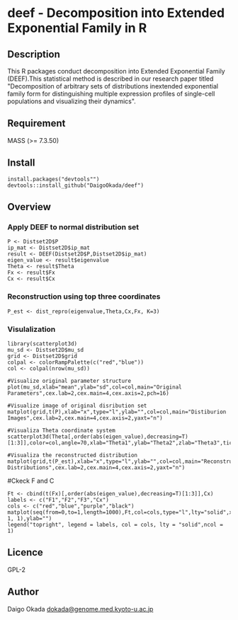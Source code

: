 deef - Decomposition into Extended Exponential Family in R
====

## Description
This R packages conduct decomposition into Extended Exponential Family (DEEF).This statistical method is described in our research paper titled "Decomposition of arbitrary sets of distributions inextended exponential family form for distinguishing multiple expression profiles of single-cell populations and visualizing their dynamics".

## Requirement
MASS (>= 7.3.50)

## Install
```{r}
install.packages("devtools"")
devtools::install_github("DaigoOkada/deef")
```

## Overview

### Apply DEEF to normal distribution set
```{r}
P <- Distset2D$P
ip_mat <- Distset2D$ip_mat
result <- DEEF(Distset2D$P,Distset2D$ip_mat)
eigen_value <- result$eigenvalue
Theta <- result$Theta
Fx <- result$Fx
Cx <- result$Cx
```

### Reconstruction using top three coordinates
```{r}
P_est <- dist_repro(eigenvalue,Theta,Cx,Fx, K=3)
```

### Visulalization
```{r}
library(scatterplot3d)
mu_sd <- Distset2D$mu_sd
grid <- Distset2D$grid
colpal <- colorRampPalette(c("red","blue"))
col <- colpal(nrow(mu_sd))

#Visualize original parameter structure
plot(mu_sd,xlab="mean",ylab="sd",col=col,main="Original Parameters",cex.lab=2,cex.main=4,cex.axis=2,pch=16)

#Visualize image of original disribution set
matplot(grid,t(P),xlab="x",type="l",ylab="",col=col,main="Distiburion Images",cex.lab=2,cex.main=4,cex.axis=2,yaxt="n")

#Visualiza Theta coordinate system
scatterplot3d(Theta[,order(abs(eigen_value),decreasing=T)[1:3]],color=col,angle=70,xlab="Theta1",ylab="Theta2",zlab="Theta3",tick.marks=FALSE,cex.lab=2,cex.main=4,pch=16)

#Visualiza the reconstructed distribution
matplot(grid,t(P_est),xlab="x",type="l",ylab="",col=col,main="Reconstructed Distributions",cex.lab=2,cex.main=4,cex.axis=2,yaxt="n")
```

#Ckeck F and C
```{r}
Ft <- cbind(t(Fx)[,order(abs(eigen_value),decreasing=T)[1:3]],Cx)
labels <- c("F1","F2","F3","Cx")
cols <- c("red","blue","purple","black")
matplot(seq(from=0,to=1,length=1000),Ft,col=cols,type="l",lty="solid",xlab="",main="1D",cex.main=2,xaxp=c(0, 1, 1),ylab="")
legend("topright", legend = labels, col = cols, lty = "solid",ncol = 1)
```

## Licence
GPL-2

## Author
Daigo Okada <dokada@genome.med.kyoto-u.ac.jp>
